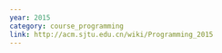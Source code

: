 ```yaml
---
year: 2015
category: course_programming
link: http://acm.sjtu.edu.cn/wiki/Programming_2015
---
```


